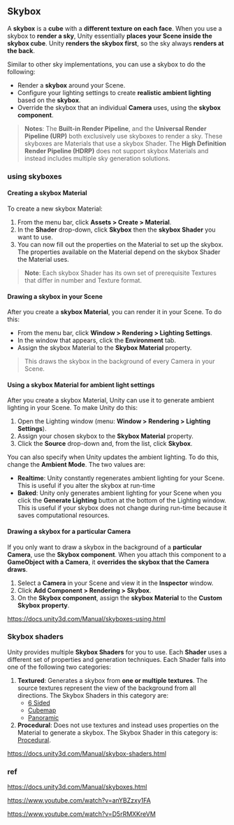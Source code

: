 ## Skybox
A **skybox** is a **cube** with a **different texture on each face**. When you use a skybox to **render a sky**, Unity essentially **places your Scene inside the skybox cube**. Unity **renders the skybox first**, so the sky always **renders at the back**.


Similar to other sky implementations, you can use a skybox to do the following:

- Render a **skybox** around your Scene.
- Configure your lighting settings to create **realistic ambient lighting** based on the **skybox**.
- Override the skybox that an individual **Camera** uses, using the **skybox component**.

> **Notes**: The **Built-in Render Pipeline**, and the **Universal Render Pipeline (URP)** both exclusively use skyboxes to render a sky. These skyboxes are Materials that use a skybox Shader.
The **High Definition Render Pipeline (HDRP)** does not support skybox Materials and instead includes multiple sky generation solutions.

### using skyboxes

#### Creating a skybox Material

To create a new skybox Material:

1.  From the menu bar, click **Assets > Create > Material**.
2.  In the **Shader** drop-down, click **Skybox** then the **skybox Shader** you want to use.
3.  You can now fill out the properties on the Material to set up the skybox. The properties available on the Material depend on the skybox Shader the Material uses.

> **Note**: Each skybox Shader has its own set of prerequisite Textures that differ in number and Texture format.

#### Drawing a skybox in your Scene
After you create a **skybox Material**, you can render it in your Scene. To do this:

-   From the menu bar, click **Window > Rendering > Lighting Settings**.
-   In the window that appears, click the **Environment** tab.
-   Assign the skybox Material to the **Skybox Material** property.

> This draws the skybox in the background of every Camera in your Scene.

#### Using a skybox Material for ambient light settings

After you create a skybox Material, Unity can use it to generate ambient lighting in your Scene. To make Unity do this:

1.  Open the Lighting window (menu: **Window > Rendering > Lighting Settings**).
2.  Assign your chosen skybox to the **Skybox Material** property.
3.  Click the **Source** drop-down and, from the list, click **Skybox**.

You can also specify when Unity updates the ambient lighting. To do this, change the **Ambient Mode**. The two values are:

-   **Realtime**: Unity constantly regenerates ambient lighting for your Scene. This is useful if you alter the skybox at run-time
-   **Baked**: Unity only generates ambient lighting for your Scene when you click the **Generate Lighting** button at the bottom of the Lighting window. This is useful if your skybox does not change during run-time because it saves computational resources.


#### Drawing a skybox for a particular Camera
If you only want to draw a skybox in the background of a **particular Camera**, use the **Skybox component**. When you attach this component to a **GameObject with a Camera**, it **overrides the skybox that the Camera draws**. 

1. Select a **Camera** in your Scene and view it in the **Inspector** window.
2. Click **Add Component > Rendering > Skybox**.
3. On the **Skybox component**, assign the **skybox Material** to the **Custom Skybox property**.

https://docs.unity3d.com/Manual/skyboxes-using.html

### Skybox shaders
Unity provides multiple **Skybox Shaders** for you to use. Each **Shader** uses a different set of properties and generation techniques. Each Shader falls into one of the following two categories:

1. **Textured**: Generates a skybox from **one or multiple textures**. The source textures represent the view of the background from all directions. The Skybox Shaders in this category are:
   -   [6 Sided](https://docs.unity3d.com/Manual/skybox-shaders.htmlshader-skybox-6sided.html)
   -   [Cubemap](https://docs.unity3d.com/Manual/skybox-shaders.htmlshader-skybox-cubemap.html)
   -   [Panoramic](https://docs.unity3d.com/Manual/skybox-shaders.htmlshader-skybox-panoramic.html)
2. **Procedural**: Does not use textures and instead uses properties on the Material to generate a skybox. The Skybox Shader in this category is: [Procedural](https://docs.unity3d.com/Manual/skybox-shaders.htmlshader-skybox-procedural.html).

https://docs.unity3d.com/Manual/skybox-shaders.html

### ref 
https://docs.unity3d.com/Manual/skyboxes.html

https://www.youtube.com/watch?v=anYBZzxy1FA

https://www.youtube.com/watch?v=D5rRMXKreVM

